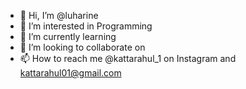 - 👋 Hi, I’m @luharine
- 👀 I’m interested in Programming
- 🌱 I’m currently learning 
- 💞️ I’m looking to collaborate on 
- 📫 How to reach me @kattarahul_1 on Instagram and kattarahul01@gmail.com

<!---
luharine/luharine is a ✨ special ✨ repository because its `README.md` (this file) appears on your GitHub profile.
You can click the Preview link to take a look at your changes.
--->
